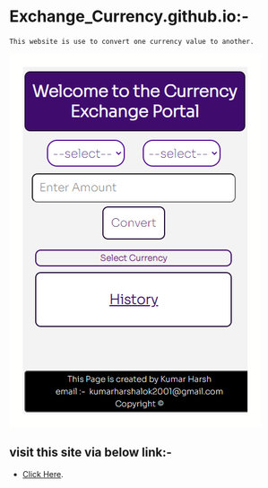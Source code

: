 # Exchange_Currency.github.io:-
    This website is use to convert one currency value to another.
![This is an image](/img/Cur_Ex.png)
## visit this site via below link:-
* [Click Here][ce].



   [ce]: <https://kumarharsh2001.github.io/Exchange_Currency.github.io>

